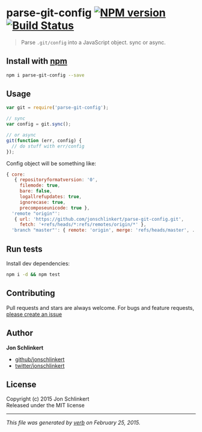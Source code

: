 # parse-git-config [![NPM version](https://badge.fury.io/js/parse-git-config.svg)](http://badge.fury.io/js/parse-git-config)  [![Build Status](https://travis-ci.org/jonschlinkert/parse-git-config.svg)](https://travis-ci.org/jonschlinkert/parse-git-config) 

> Parse `.git/config` into a JavaScript object. sync or async.

## Install with [npm](npmjs.org)

```bash
npm i parse-git-config --save
```

## Usage

```js
var git = require('parse-git-config');

// sync
var config = git.sync();

// or async
git(function (err, config) {
  // do stuff with err/config
});
```

Config object will be something like:

```js
{ core:
   { repositoryformatversion: '0',
     filemode: true,
     bare: false,
     logallrefupdates: true,
     ignorecase: true,
     precomposeunicode: true },
  'remote "origin"':
   { url: 'https://github.com/jonschlinkert/parse-git-config.git',
     fetch: '+refs/heads/*:refs/remotes/origin/*' },
  'branch "master"': { remote: 'origin', merge: 'refs/heads/master', ... } }
```


## Run tests

Install dev dependencies:

```bash
npm i -d && npm test
```

## Contributing
Pull requests and stars are always welcome. For bugs and feature requests, [please create an issue](https://github.com/jonschlinkert/parse-git-config/issues)

## Author

**Jon Schlinkert**
 
+ [github/jonschlinkert](https://github.com/jonschlinkert)
+ [twitter/jonschlinkert](http://twitter.com/jonschlinkert) 

## License
Copyright (c) 2015 Jon Schlinkert  
Released under the MIT license

***

_This file was generated by [verb](https://github.com/assemble/verb) on February 25, 2015._
